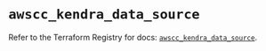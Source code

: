 # `awscc_kendra_data_source`

Refer to the Terraform Registry for docs: [`awscc_kendra_data_source`](https://registry.terraform.io/providers/hashicorp/awscc/0.70.0/docs/resources/kendra_data_source).
